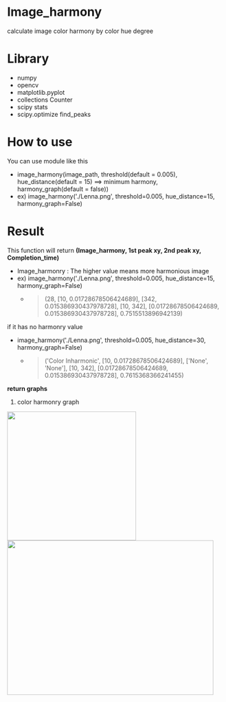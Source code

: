 # Image_harmony
calculate image color harmony by color hue degree

# Library
- numpy
- opencv
- matplotlib.pyplot
- collections Counter
- scipy stats
- scipy.optimize find_peaks


# How to use
You can use module like this

- image_harmony(image_path, threshold(default = 0.005), hue_distance(default = 15) ==> minimum harmony, harmony_graph(default = false))
- ex)  image_harmony('./Lenna.png', threshold=0.005, hue_distance=15, harmony_graph=False)


# Result
This function will return **(Image_harmony, 1st peak xy, 2nd peak xy, Completion_time)**
 - Image_harmonry : The higher value means more harmonious image
- ex)  image_harmony('./Lenna.png', threshold=0.005, hue_distance=15, harmony_graph=False)    
   - > (28, [10, 0.01728678506424689], [342, 0.015386930437978728], [10, 342], [0.01728678506424689, 0.015386930437978728], 0.7515513896942139)

if it has no harmonry value
 - image_harmony('./Lenna.png', threshold=0.005, hue_distance=30, harmony_graph=False)   
   - >  ('Color Inharmonic', [10, 0.01728678506424689], ['None', 'None'], [10, 342], [0.01728678506424689, 0.015386930437978728], 0.7615368366241455)

**return graphs**   
1. color harmonry graph

<img src="https://user-images.githubusercontent.com/80665546/136632113-99eb5fe1-73e3-4e7d-96fe-7d464b3478e4.png" width="300" height="300"/> <img src="https://user-images.githubusercontent.com/80665546/136636096-6ce5c801-2065-422b-93cc-90b5c8c5e94f.jpg" width="480" height="360"/>
